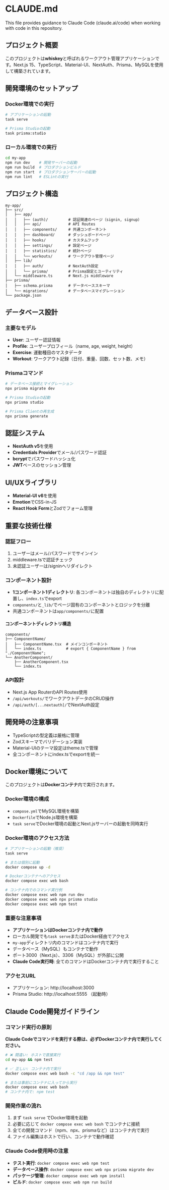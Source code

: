 # CLAUDE.md

This file provides guidance to Claude Code (claude.ai/code) when working with code in this repository.

## プロジェクト概要

このプロジェクトは**whiskey**と呼ばれるワークアウト管理アプリケーションです。Next.js 15、TypeScript、Material-UI、NextAuth、Prisma、MySQLを使用して構築されています。

## 開発環境のセットアップ

### Docker環境での実行
```bash
# アプリケーションの起動
task serve

# Prisma Studioの起動
task prisma:studio
```

### ローカル環境での実行
```bash
cd my-app
npm run dev    # 開発サーバーの起動
npm run build  # プロダクションビルド
npm run start  # プロダクションサーバーの起動
npm run lint   # ESLintの実行
```

## プロジェクト構造

```
my-app/
├── src/
│   ├── app/
│   │   ├── (auth)/         # 認証関連のページ（signin, signup）
│   │   ├── api/            # API Routes
│   │   ├── components/     # 共通コンポーネント
│   │   ├── dashboard/      # ダッシュボードページ
│   │   ├── hooks/          # カスタムフック
│   │   ├── settings/       # 設定ページ
│   │   ├── statistics/     # 統計ページ
│   │   └── workouts/       # ワークアウト管理ページ
│   ├── lib/
│   │   ├── auth/           # NextAuth設定
│   │   └── prisma/         # Prisma設定とユーティリティ
│   └── middleware.ts       # Next.js middleware
├── prisma/
│   ├── schema.prisma       # データベーススキーマ
│   └── migrations/         # データベースマイグレーション
└── package.json
```

## データベース設計

### 主要なモデル
- **User**: ユーザー認証情報
- **Profile**: ユーザープロフィール（name, age, weight, height）
- **Exercise**: 運動種目のマスタデータ
- **Workout**: ワークアウト記録（日付、重量、回数、セット数、メモ）

### Prismaコマンド
```bash
# データベース接続とマイグレーション
npx prisma migrate dev

# Prisma Studioの起動
npx prisma studio

# Prisma Clientの再生成
npx prisma generate
```

## 認証システム

- **NextAuth v5**を使用
- **Credentials Provider**でメール/パスワード認証
- **bcrypt**でパスワードハッシュ化
- **JWT**ベースのセッション管理

## UI/UXライブラリ

- **Material-UI v6**を使用
- **Emotion**でCSS-in-JS
- **React Hook Form**とZodでフォーム管理

## 重要な技術仕様

### 認証フロー
1. ユーザーはメール/パスワードでサインイン
2. middleware.tsで認証チェック
3. 未認証ユーザーは/signinへリダイレクト

### コンポーネント設計
- **1コンポーネント1ディレクトリ**: 各コンポーネントは独自のディレクトリに配置し、`index.ts`でexport
- `components/`と`_lib/`でページ固有のコンポーネントとロジックを分離
- 共通コンポーネントは`app/components/`に配置

#### コンポーネントディレクトリ構造
```
components/
├── ComponentName/
│   ├── ComponentName.tsx  # メインコンポーネント
│   └── index.ts           # export { ComponentName } from "./ComponentName";
└── AnotherComponent/
    ├── AnotherComponent.tsx
    └── index.ts
```

### API設計
- Next.js App RouterのAPI Routes使用
- `/api/workouts/`でワークアウトデータのCRUD操作
- `/api/auth/[...nextauth]/`でNextAuth設定

## 開発時の注意事項

- TypeScriptの型定義は厳格に管理
- Zodスキーマでバリデーション実装
- Material-UIのテーマ設定はtheme.tsで管理
- 全コンポーネントにindex.tsでexportを統一

## Docker環境について

このプロジェクトは**Dockerコンテナ**内で実行されます。

### Docker環境の構成
- `compose.yml`でMySQL環境を構築
- `Dockerfile`でNode.js環境を構築  
- `task serve`でDocker環境の起動とNext.jsサーバーの起動を同時実行

### Docker環境のアクセス方法

```bash
# アプリケーションの起動（推奨）
task serve

# または個別に起動
docker compose up -d

# Dockerコンテナへのアクセス
docker compose exec web bash

# コンテナ内でのコマンド実行例
docker compose exec web npm run dev
docker compose exec web npx prisma studio
docker compose exec web npm test
```

### 重要な注意事項
- **アプリケーションはDockerコンテナ内で動作**
- ローカル開発でも`task serve`またはDocker経由でアクセス
- `my-app`ディレクトリ内のコマンドはコンテナ内で実行
- データベース（MySQL）もコンテナで動作
- ポート3000（Next.js）、3306（MySQL）が外部に公開
- **Claude Code実行時**: 全てのコマンドはDockerコンテナ内で実行すること

### アクセスURL
- アプリケーション: http://localhost:3000
- Prisma Studio: http://localhost:5555 （起動時）

## Claude Code開発ガイドライン

### コマンド実行の原則
**Claude Codeでコマンドを実行する際は、必ずDockerコンテナ内で実行してください。**

```bash
# ❌ 間違い: ホストで直接実行
cd my-app && npm test

# ✅ 正しい: コンテナ内で実行
docker compose exec web bash -c "cd /app && npm test"

# または事前にコンテナに入ってから実行
docker compose exec web bash
# コンテナ内で: npm test
```

### 開発作業の流れ
1. まず `task serve` でDocker環境を起動
2. 必要に応じて `docker compose exec web bash` でコンテナに接続
3. 全ての開発コマンド（npm、npx、prismaなど）はコンテナ内で実行
4. ファイル編集はホストで行い、コンテナで動作確認

### Claude Code使用時の注意
- **テスト実行**: `docker compose exec web npm test`
- **データベース操作**: `docker compose exec web npx prisma migrate dev`
- **パッケージ管理**: `docker compose exec web npm install`
- **ビルド**: `docker compose exec web npm run build`